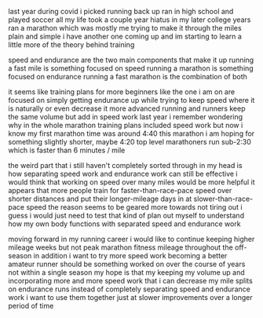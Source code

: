 last year during covid i picked running back up
ran in high school and played soccer all my life
took a couple year hiatus in my later college years
ran a marathon which was mostly me trying to make it through the miles plain and simple
i have another one coming up and im starting to learn a little more of the theory behind training

speed and endurance are the two main components that make it up
running a fast mile is something focused on speed
running a marathon is something focused on endurance
running a fast marathon is the combination of both

it seems like training plans for more beginners like the one i am on are focused on simply getting endurance up while trying to keep speed where it is naturally or even decrease it
more advanced running and runners keep the same volume but add in speed work
last year i remember wondering why in the whole marathon training plans included speed work but now i know
my first marathon time was around 4:40
this marathon i am hoping for something slightly shorter, maybe 4:20
top level marathoners run sub-2:30 which is faster than 6 minutes / mile

the weird part that i still haven't completely sorted through in my head is how separating speed work and endurance work can still be effective
i would think that working on speed over many miles would be more helpful
it appears that more people train for faster-than-race-pace speed over shorter distances and put their longer-mileage days in at slower-than-race-pace speed
the reason seems to be geared more towards not tiring out
i guess i would just need to test that kind of plan out myself to understand how my own body functions with separated speed and endurance work

moving forward in my running career i would like to continue keeping higher mileage weeks but not peak marathon fitness mileage throughout the off-season
in addition i want to try more speed work
becoming a better amateur runner should be something worked on over the course of years not within a single season
my hope is that my keeping my volume up and incorporating more and more speed work that i can decrease my mile splits on endurance runs
instead of completely separating speed and endurance work i want to use them together just at slower improvements over a longer period of time
